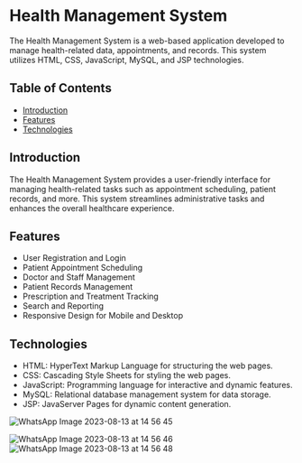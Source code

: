 # Health Management System

The Health Management System is a web-based application developed to manage health-related data, appointments, and records. This system utilizes HTML, CSS, JavaScript, MySQL, and JSP technologies.

## Table of Contents

- [Introduction](#introduction)
- [Features](#features)
- [Technologies](#technologies)


## Introduction

The Health Management System provides a user-friendly interface for managing health-related tasks such as appointment scheduling, patient records, and more. This system streamlines administrative tasks and enhances the overall healthcare experience.

## Features

- User Registration and Login
- Patient Appointment Scheduling
- Doctor and Staff Management
- Patient Records Management
- Prescription and Treatment Tracking
- Search and Reporting
- Responsive Design for Mobile and Desktop

## Technologies

- HTML: HyperText Markup Language for structuring the web pages.
- CSS: Cascading Style Sheets for styling the web pages.
- JavaScript: Programming language for interactive and dynamic features.
- MySQL: Relational database management system for data storage.
- JSP: JavaServer Pages for dynamic content generation.



![WhatsApp Image 2023-08-13 at 14 56 45](https://github.com/madman200205/Health-Management-System/assets/110775752/cece9703-54dc-4402-884e-b8116720e9b7)

![WhatsApp Image 2023-08-13 at 14 56 46](https://github.com/madman200205/Health-Management-System/assets/110775752/367aef4d-1e0d-489d-a95b-9fa0659fa7b2)
![WhatsApp Image 2023-08-13 at 14 56 48](https://github.com/madman200205/Health-Management-System/assets/110775752/c36266a4-079a-4aeb-b4b2-78df6ce12d11)



